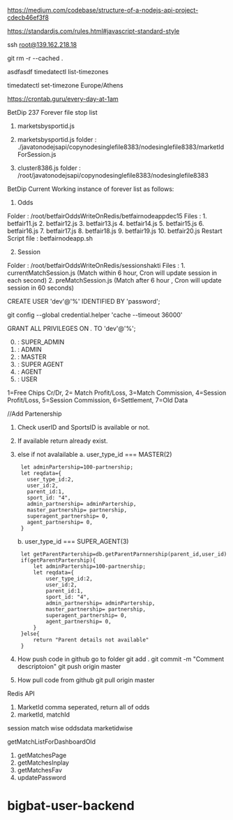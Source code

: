 https://medium.com/codebase/structure-of-a-nodejs-api-project-cdecb46ef3f8


https://standardjs.com/rules.html#javascript-standard-style

ssh root@139.162.218.18

git rm -r --cached .

 asdfasdf
timedatectl list-timezones

timedatectl set-timezone Europe/Athens

https://crontab.guru/every-day-at-1am




BetDip 237 Forever file stop list

1. marketsbysportid.js

2. marketsbysportid.js
    folder : ./javatonodejsapi/copynodesinglefile8383/nodesinglefile8383/marketIdForSession.js

3. cluster8386.js
    folder : /root/javatonodejsapi/copynodesinglefile8383/nodesinglefile8383

BetDip Current Working instance of forever list as follows:

1. Odds

Folder : /root/betfairOddsWriteOnRedis/betfairnodeappdec15
Files : 
    1.  betfair11.js
    2.  betfair12.js
    3.  betfair13.js
    4.  betfair14.js
    5.  betfair15.js
    6.  betfair16.js
    7.  betfair17.js
    8.  betfair18.js
    9.  betfair19.js
    10. betfair20.js
Restart Script file : betfairnodeapp.sh


2. Session 

Folder : /root/betfairOddsWriteOnRedis/sessionshakti
Files : 1. currentMatchSession.js (Match within 6 hour, Cron will update session in each second)
        2. preMatchSession.js (Match after 6 hour , Cron will update session in  60 seconds)


CREATE USER 'dev'@'%' IDENTIFIED BY 'password';

git config --global credential.helper 'cache --timeout 36000'

GRANT ALL PRIVILEGES ON *.* TO 'dev'@'%';


0. : SUPER_ADMIN
1. : ADMIN
2. : MASTER
3. : SUPER AGENT
4. : AGENT
5. : USER 



1=Free Chips Cr/Dr, 
2= Match Profit/Loss, 
3=Match Commission, 
4=Session Profit/Loss, 
5=Session Commission, 
6=Settlement, 
7=Old Data



//Add Partenership

1. Check userID and SportsID is available or not.
2. If available return already exist.
3. else if not avalailable
    a. user_type_id === MASTER(2)
    <!--"user_type_id": "2",
	"user_id": 2,
	"parent_id":1,
	"sport_id": "4",
	"partnership": 70 -->

        let adminPartership=100-partnership;
        let reqdata={
          user_type_id:2,  
          user_id:2,  
          parent_id:1,
          sport_id: "4",
          admin_partnership= adminPartership,
          master_partnership= partnership,
          superagent_partnership= 0,
          agent_partnership= 0,
        }
    b. user_type_id === SUPER_AGENT(3)
    <!-- "user_type_id": "3",
	"user_id": 3,
	"parent_id":2,
	"sport_id": "4",
	"partnership": 50 -->
        let getParentPartership=db.getParentParnnership(parent_id,user_id)
        if(getParentPartership){
            let adminPartership=100-partnership;
            let reqdata={
                user_type_id:2,  
                user_id:2,  
                parent_id:1,
                sport_id: "4",
                admin_partnership= adminPartership,
                master_partnership= partnership,
                superagent_partnership= 0,
                agent_partnership= 0,
            }
        }else{
            return "Parent details not available"
        }




1. How push code in github
    go to folder
    git add . 
    git commit -m "Comment descriptoion"
    git push origin master


2. How pull code from github
    git pull origin master



Redis API 

1. MarketId comma seperated, return all of odds
2. marketId, matchId

session match wise
oddsdata marketidwise

getMatchListForDashboardOld

1. getMatchesPage
2. getMatchesInplay
3. getMatchesFav
4. updatePassword
# bigbat-user-backend
